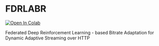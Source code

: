 # FDRLABR
[![Open In Colab](https://colab.research.google.com/assets/colab-badge.svg)](https://colab.research.google.com/drive/1wCu4wrMk85NOM6_0BKi1gqVilHi93uuH?usp=sharing) </br>

Federated Deep Reinforcement Learning - based Bitrate Adaptation for Dynamic Adaptive Streaming over HTTP



